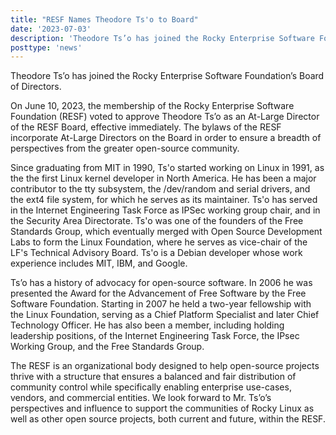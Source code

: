 ```yaml
---
title: "RESF Names Theodore Ts'o to Board"
date: '2023-07-03'
description: 'Theodore Ts’o has joined the Rocky Enterprise Software Foundation’s Board of Directors'
posttype: 'news'
---
```

Theodore Ts’o has joined the Rocky Enterprise Software Foundation’s Board of Directors. 

On June 10, 2023, the membership of the Rocky Enterprise Software Foundation (RESF) voted to approve Theodore Ts’o as an At-Large Director of the RESF Board, effective immediately. The bylaws of the RESF incorporate At-Large Directors on the Board in order to ensure a breadth of perspectives from the greater open-source community.  

Since graduating from MIT in 1990, Ts'o started working on Linux in 1991, as the the first Linux kernel developer in North America.   He has been a major contributor to the tty subsystem, the /dev/random and serial drivers, and the ext4 file system, for which he serves as its maintainer.   Ts'o has served in the Internet Engineering Task Force as IPSec working group chair, and in the Security Area Directorate.  Ts'o was one of the founders of the Free Standards Group, which eventually merged with Open Source Development Labs to form the Linux Foundation, where he serves as vice-chair of the LF's Technical Advisory Board. Ts'o is a Debian developer whose work experience includes MIT, IBM, and Google.

Ts’o has a history of advocacy for open-source software. In 2006 he was presented the Award for the Advancement of Free Software by the Free Software Foundation. Starting in 2007 he held a two-year fellowship with the Linux Foundation, serving as a Chief Platform Specialist and later Chief Technology Officer. He has also been a member, including holding leadership positions, of the Internet Engineering Task Force, the IPsec Working Group, and the Free Standards Group. 

The RESF is an organizational body designed to help open-source projects thrive with a structure that ensures a balanced and fair distribution of community control while specifically enabling enterprise use-cases, vendors, and commercial entities. We look forward to Mr. Ts’o’s perspectives and influence to support the communities of Rocky Linux as well as other open source projects, both current and future, within the RESF.
